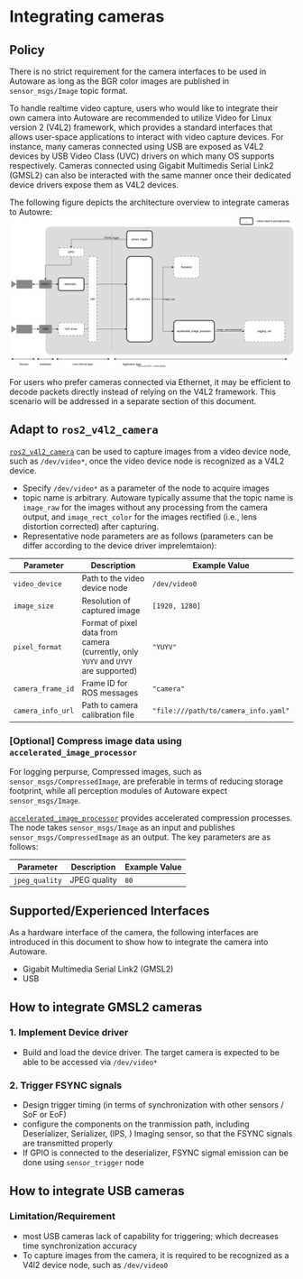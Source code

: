 # Integrating cameras

## Policy
There is no strict requirement for the camera interfaces to be used in Autoware 
as long as the BGR color images are published in `sensor_msgs/Image` topic format.

To handle realtime video capture, users who would like to integrate their own camera into Autoware are recommended to
utilize Video for Linux version 2 (V4L2) framework, which provides a standard interfaces that allows user-space applications to interact with video capture devices.
For instance, many cameras connected using USB are exposed as V4L2 devices by USB Video Class (UVC) drivers on which many OS supports respectively. Cameras connected using Gigabit Multimedis Serial Link2 (GMSL2)
can also be interacted with the same manner once their dedicated device drivers expose them as V4L2 devices.

The following figure depicts the architecture overview to integrate cameras to Autowre:
![Architecture overview](images/camera_connection_architecture_overview.svg)

For users who prefer cameras connected via Ethernet, it may be efficient to decode packets directly instead of relying on the V4L2 framework.
This scenario will be addressed in a separate section of this document.

## Adapt to `ros2_v4l2_camera`
[`ros2_v4l2_camera`](https://github.com/tier4/ros2_v4l2_camera) can be used to capture images from a video device node, such as `/dev/video*`,
once the video device node is recognized as a V4L2 device.

- Specify `/dev/video*` as a parameter of the node to acquire images
- topic name is arbitrary. Autoware typically assume that the topic name is `image_raw` for the images without any processing from the camera output, and `image_rect_color` for the images rectified (i.e., lens distortion corrected) after capturing.
- Representative node parameters are as follows (parameters can be differ according to the device driver imprelemtaion):

| Parameter | Description | Example Value |
| --- | --- | --- |
| `video_device` | Path to the video device node | `/dev/video0` |
| `image_size` | Resolution of captured image | `[1920, 1280]` |
| `pixel_format` | Format of pixel data from camera (currently, only `YUYV` and `UYVY` are supported) | `"YUYV"` |
| `camera_frame_id` | Frame ID for ROS messages | `"camera"` |
| `camera_info_url` | Path to camera calibration file | `"file:///path/to/camera_info.yaml"` |


### [Optional] Compress image data using `accelerated_image_processor`
For logging perpurse, Compressed images, such as `sensor_msgs/CompressedImage`, are preferable in terms of reducing storage footprint,
while all perception modules of Autoware expect `sensor_msgs/Image`.

[`accelerated_image_processor`](https://github.com/tier4/accelerated_image_processor) provides accelerated compression processes.
The node takes `sensor_msgs/Image` as an input and publishes `sensor_msgs/CompressedImage` as an output.
The key parameters are as follows:

| Parameter | Description | Example Value |
| --- | --- | --- |
| `jpeg_quality` | JPEG quality | `80` |


## Supported/Experienced Interfaces
As a hardware interface of the camera, 
the following interfaces are introduced in this document to show how to integrate the camera into Autoware.

- Gigabit Multimedia Serial Link2 (GMSL2)
- USB
<!-- interface comparison: https://medium.com/tier-iv-tech-blog/automotive-camera-interfaces-explained-7e7d8e3ba09e -->

## How to integrate GMSL2 cameras
### 1. Implement Device driver
- Build and load the device driver. The target camera is expected to be able to be accessed via `/dev/video*` 

### 2. Trigger FSYNC signals 
- Design trigger timing (in terms of synchronization with other sensors / SoF or EoF)
- configure the components on the tranmission path, including Deserializer, Serializer, (IPS, ) Imaging sensor, so that the FSYNC signals are transmitted properly
- If GPIO is connected to the deserializer, FSYNC sigmal emission can be done using `sensor_trigger` node

## How to integrate USB cameras
### Limitation/Requirement
- most USB cameras lack of capability for triggering; which decreases time synchronization accuracy
- To capture images from the camera, it is required to be recognized as a V4l2 device node, such as `/dev/video0`


